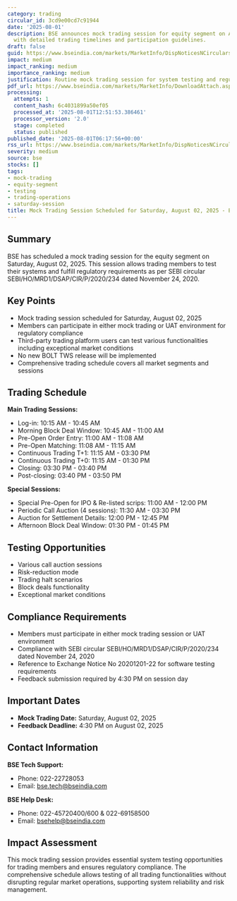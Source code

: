 ```yaml
---
category: trading
circular_id: 3cd9e00cd7c91944
date: '2025-08-01'
description: BSE announces mock trading session for equity segment on August 02, 2025
  with detailed trading timelines and participation guidelines.
draft: false
guid: https://www.bseindia.com/markets/MarketInfo/DispNoticesNCirculars.aspx?Noticeid={0B373CC3-55A1-4C5F-A922-586D55587F78}&noticeno=20250801-5&dt=08/01/2025&icount=5&totcount=39&flag=0
impact: medium
impact_ranking: medium
importance_ranking: medium
justification: Routine mock trading session for system testing and regulatory compliance
pdf_url: https://www.bseindia.com/markets/MarketInfo/DownloadAttach.aspx?id=20250801-5&attachedId=
processing:
  attempts: 1
  content_hash: 6c4031899a50ef05
  processed_at: '2025-08-01T12:51:53.386461'
  processor_version: '2.0'
  stage: completed
  status: published
published_date: '2025-08-01T06:17:56+00:00'
rss_url: https://www.bseindia.com/markets/MarketInfo/DispNoticesNCirculars.aspx?Noticeid={0B373CC3-55A1-4C5F-A922-586D55587F78}&noticeno=20250801-5&dt=08/01/2025&icount=5&totcount=39&flag=0
severity: medium
source: bse
stocks: []
tags:
- mock-trading
- equity-segment
- testing
- trading-operations
- saturday-session
title: Mock Trading Session Scheduled for Saturday, August 02, 2025 - Equity Segment
---
```


## Summary

BSE has scheduled a mock trading session for the equity segment on Saturday, August 02, 2025. This session allows trading members to test their systems and fulfill regulatory requirements as per SEBI circular SEBI/HO/MRD1/DSAP/CIR/P/2020/234 dated November 24, 2020.

## Key Points

- Mock trading session scheduled for Saturday, August 02, 2025
- Members can participate in either mock trading or UAT environment for regulatory compliance
- Third-party trading platform users can test various functionalities including exceptional market conditions
- No new BOLT TWS release will be implemented
- Comprehensive trading schedule covers all market segments and sessions

## Trading Schedule

**Main Trading Sessions:**
- Log-in: 10:15 AM - 10:45 AM
- Morning Block Deal Window: 10:45 AM - 11:00 AM
- Pre-Open Order Entry: 11:00 AM - 11:08 AM
- Pre-Open Matching: 11:08 AM - 11:15 AM
- Continuous Trading T+1: 11:15 AM - 03:30 PM
- Continuous Trading T+0: 11:15 AM - 01:30 PM
- Closing: 03:30 PM - 03:40 PM
- Post-closing: 03:40 PM - 03:50 PM

**Special Sessions:**
- Special Pre-Open for IPO & Re-listed scrips: 11:00 AM - 12:00 PM
- Periodic Call Auction (4 sessions): 11:30 AM - 03:30 PM
- Auction for Settlement Details: 12:00 PM - 12:45 PM
- Afternoon Block Deal Window: 01:30 PM - 01:45 PM

## Testing Opportunities

- Various call auction sessions
- Risk-reduction mode
- Trading halt scenarios
- Block deals functionality
- Exceptional market conditions

## Compliance Requirements

- Members must participate in either mock trading session or UAT environment
- Compliance with SEBI circular SEBI/HO/MRD1/DSAP/CIR/P/2020/234 dated November 24, 2020
- Reference to Exchange Notice No 20201201-22 for software testing requirements
- Feedback submission required by 4:30 PM on session day

## Important Dates

- **Mock Trading Date:** Saturday, August 02, 2025
- **Feedback Deadline:** 4:30 PM on August 02, 2025

## Contact Information

**BSE Tech Support:**
- Phone: 022-22728053
- Email: bse.tech@bseindia.com

**BSE Help Desk:**
- Phone: 022-45720400/600 & 022-69158500
- Email: bsehelp@bseindia.com

## Impact Assessment

This mock trading session provides essential system testing opportunities for trading members and ensures regulatory compliance. The comprehensive schedule allows testing of all trading functionalities without disrupting regular market operations, supporting system reliability and risk management.